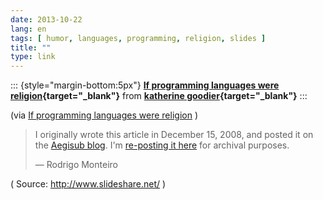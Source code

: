 ```yaml
---
date: 2013-10-22
lang: en
tags: [ humor, languages, programming, religion, slides ]
title: ""
type: link
---
```


::: {style="margin-bottom:5px"}
**[If programming languages were
religion](https://www.slideshare.net/kaydoh/if-programming-languages-were-religion "If programming languages were religion"){target="_blank"}**
from **[katherine
goodier](http://www.slideshare.net/kaydoh){target="_blank"}**
:::

(via [If programming languages were
religion](http://www.slideshare.net/kaydoh/if-programming-languages-were-religion)
)

> I originally wrote this article in December 15, 2008, and posted it on the [Aegisub blog](http://blog.aegisub.org/2008/12/if-programming-languages-were-religions.html).
> I'm [re-posting it here](http://higherorderfun.com/blog/2011/02/16/if-programming-languages-were-religions/) for archival purposes.
>
> — Rodrigo Monteiro

( Source: <http://www.slideshare.net/> )

